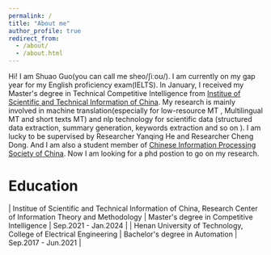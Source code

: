```yaml
---
permalink: /
title: "About me"
author_profile: true
redirect_from: 
  - /about/
  - /about.html
---
```


Hi! I am Shuao Guo(you can call me sheo/ʃiːoʊ/). I am currently on my gap year for my English proficiency exam(IELTS). In January, I received my Master's degree in Technical Competitive Intelligence from [Institue of Scientific and Technical Information of China](https://www.istic.ac.cn/html/1/529/558/index.html). My research is mainly involved in machine translation(especially for low-resource MT , Multilingual MT and short texts MT) and nlp technology for scientific data (structured data extraction, summary generation, keywords extraction and so on ). I am lucky to be supervised by Researcher Yanqing He and Researcher Cheng Dong. And I am also a student member of [Chinese Information Processing Society of China](http://www.cipsc.org.cn/). Now I am looking for a phd postion to go on my research.

Education
======

| Institue of Scientific and Technical Information of China, Research Center of Information Theory and Methodology | Master's degree in Competitive Intelligence | Sep.2021 - Jan.2024 |
| Henan University of Technology, College of Electrical Engineering  |  Bachelor's degree in Automation  | Sep.2017 - Jun.2021 |
